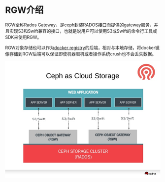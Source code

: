 # RGW介绍

RGW全称Rados Gateway，是ceph封装RADOS接口而提供的gateway服务，并且实现S3和Swift兼容的接口，也就是说用户可以使用S3或Swift的命令行工具或SDK来使用RGW。

RGW对象存储也可以作为[docker registry](https://github.com/docker/registry)的后端，相对与本地存储，将docker镜像存储到RGW后端可以保证即使机器宕机或者操作系统crush也不会丢失数据。

![](./rgw_architecture.jpg)